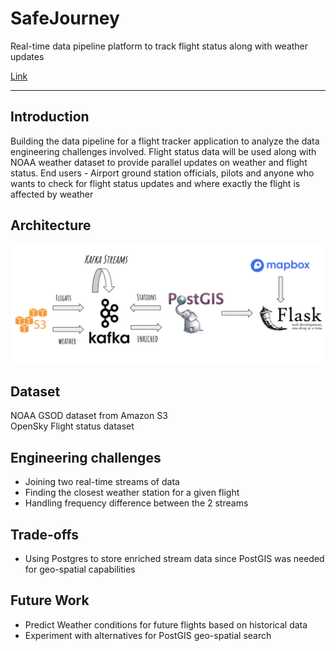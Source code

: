 # SafeJourney
Real-time data pipeline platform to track flight status along with weather updates 

[Link](bitly.com/safejourney-github) 

<hr/>

## Introduction

Building the data pipeline for a flight tracker application to analyze the data engineering challenges involved.  Flight status data will be used along with NOAA weather dataset to provide parallel updates on weather and flight status. End users - Airport ground station officials, pilots and anyone who wants to check for flight status updates and where exactly the flight is affected by weather

## Architecture

![alt text](architecture.png)

## Dataset

NOAA GSOD dataset from Amazon S3
</br>
OpenSky Flight status dataset

## Engineering challenges

- Joining two real-time streams of data
- Finding the closest weather station for a given flight
- Handling frequency difference between the 2 streams

## Trade-offs

- Using Postgres to store enriched stream data since PostGIS was needed for geo-spatial capabilities

## Future Work

- Predict Weather conditions for future flights based on historical data
- Experiment with alternatives for PostGIS geo-spatial search
